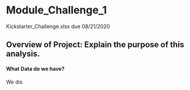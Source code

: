 # Module_Challenge_1
Kickstarter_Challenge.xlsx due 08/21/2020
## Overview of Project: Explain the purpose of this analysis.
#### What Data do we have?
  We dis

